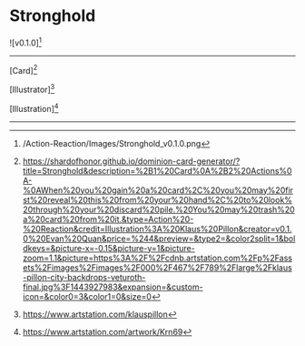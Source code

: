 # Stronghold

![v0.1.0][^v0.1.0]

---

[Card][^Card]

[Illustrator][^Illustrator]

[Illustration][^Illustration]

---

[^v0.1.0]: /Action-Reaction/Images/Stronghold_v0.1.0.png
[^Card]: https://shardofhonor.github.io/dominion-card-generator/?title=Stronghold&description=%2B1%20Card%0A%2B2%20Actions%0A-%0AWhen%20you%20gain%20a%20card%2C%20you%20may%20first%20reveal%20this%20from%20your%20hand%2C%20to%20look%20through%20your%20discard%20pile.%20You%20may%20trash%20a%20card%20from%20it.&type=Action%20-%20Reaction&credit=Illustration%3A%20Klaus%20Pillon&creator=v0.1.0%20Evan%20Quan&price=%244&preview=&type2=&color2split=1&boldkeys=&picture-x=-0.15&picture-y=1&picture-zoom=1.1&picture=https%3A%2F%2Fcdnb.artstation.com%2Fp%2Fassets%2Fimages%2Fimages%2F000%2F467%2F789%2Flarge%2Fklaus-pillon-city-backdrops-veturoth-final.jpg%3F1443927983&expansion=&custom-icon=&color0=3&color1=0&size=0
[^Illustrator]: https://www.artstation.com/klauspillon
[^Illustration]: https://www.artstation.com/artwork/Krn69
